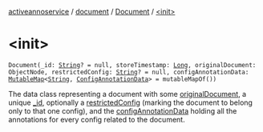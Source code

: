 [activeannoservice](../../index.md) / [document](../index.md) / [Document](index.md) / [&lt;init&gt;](./-init-.md)

# &lt;init&gt;

`Document(_id: `[`String`](https://kotlinlang.org/api/latest/jvm/stdlib/kotlin/-string/index.html)`? = null, storeTimestamp: `[`Long`](https://kotlinlang.org/api/latest/jvm/stdlib/kotlin/-long/index.html)`, originalDocument: ObjectNode, restrictedConfig: `[`String`](https://kotlinlang.org/api/latest/jvm/stdlib/kotlin/-string/index.html)`? = null, configAnnotationData: `[`MutableMap`](https://kotlinlang.org/api/latest/jvm/stdlib/kotlin.collections/-mutable-map/index.html)`<`[`String`](https://kotlinlang.org/api/latest/jvm/stdlib/kotlin/-string/index.html)`, `[`ConfigAnnotationData`](../-config-annotation-data/index.md)`> = mutableMapOf())`

The data class representing a document with some [originalDocument](original-document.md), a unique [_id](_id.md), optionally a [restrictedConfig](restricted-config.md)
(marking the document to belong only to that one config), and the [configAnnotationData](config-annotation-data.md) holding all the annotations
for every config related to the document.

